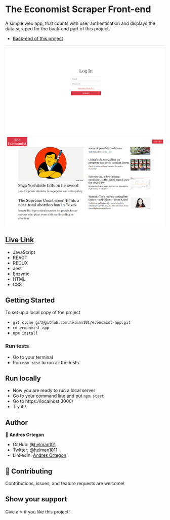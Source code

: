 # The Economist Scraper Front-end

A simple web app, that counts with user authentication and displays the data scraped for the back-end part of this project.

- [Back-end of this project](https://github.com/helman101/economist-api)

![](src/utilities/session-screenshot.png)
![](src/utilities/main-screenshot.png)

## [Live Link](https://frosty-ptolemy-ca6fb6.netlify.app/)

- JavaScript
- REACT
- REDUX
- Jest
- Enzyme
- HTML
- CSS

## Getting Started

To set up a local copy of the project

- `git clone git@github.com:helman101/economist-app.git`
- `cd economist-app`
- `npm install`

### Run tests

- Go to your terminal
- Run ```npm test``` to run all the tests.

## Run locally

- Now you are ready to run a local server
- Go to your command line and put `npm start`
- Go to https://localhost:3000/
- Try it!!

## Author

👤 **Andres Ortegon**

- GitHub: [@helman101](https://github.com/helman101)
- Twitter: [@helman1011](https://twitter.com/Helman1011)
- LinkedIn: [Andres Ortegon](https://www.linkedin.com/in/helman101/)

## 🤝 Contributing

Contributions, issues, and feature requests are welcome!

## Show your support

Give a ⭐️ if you like this project!